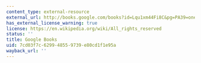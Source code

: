 ```yaml
---
content_type: external-resource
external_url: http://books.google.com/books?id=Lqu1xm44Fi8C&pg=PA39=onepage
has_external_license_warning: true
license: https://en.wikipedia.org/wiki/All_rights_reserved
status: ''
title: Google Books
uid: 7cd03f7c-6299-4855-9739-e80cd1f1e95a
wayback_url: ''
---
```

